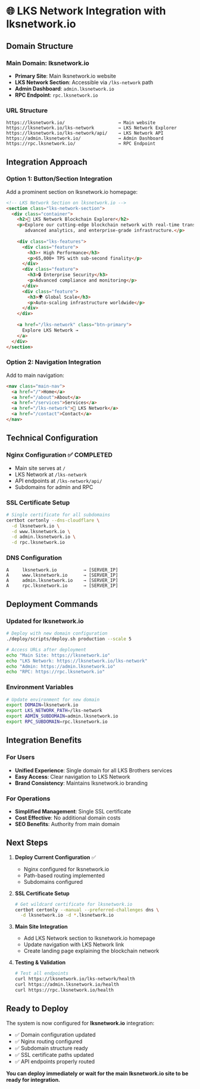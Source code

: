 # 🌐 LKS Network Integration with lksnetwork.io

## **Domain Structure**

### **Main Domain: lksnetwork.io**
- **Primary Site**: Main lksnetwork.io website
- **LKS Network Section**: Accessible via `/lks-network` path
- **Admin Dashboard**: `admin.lksnetwork.io`
- **RPC Endpoint**: `rpc.lksnetwork.io`

### **URL Structure**
```
https://lksnetwork.io/                    → Main website
https://lksnetwork.io/lks-network         → LKS Network Explorer
https://lksnetwork.io/lks-network/api/    → LKS Network API
https://admin.lksnetwork.io/              → Admin Dashboard
https://rpc.lksnetwork.io/                → RPC Endpoint
```

## **Integration Approach**

### **Option 1: Button/Section Integration**
Add a prominent section on lksnetwork.io homepage:

```html
<!-- LKS Network Section on lksnetwork.io -->
<section class="lks-network-section">
  <div class="container">
    <h2>🚀 LKS Network Blockchain Explorer</h2>
    <p>Explore our cutting-edge blockchain network with real-time transaction monitoring, 
       advanced analytics, and enterprise-grade infrastructure.</p>
    
    <div class="lks-features">
      <div class="feature">
        <h3>⚡ High Performance</h3>
        <p>65,000+ TPS with sub-second finality</p>
      </div>
      <div class="feature">
        <h3>🔒 Enterprise Security</h3>
        <p>Advanced compliance and monitoring</p>
      </div>
      <div class="feature">
        <h3>🌍 Global Scale</h3>
        <p>Auto-scaling infrastructure worldwide</p>
      </div>
    </div>
    
    <a href="/lks-network" class="btn-primary">
      Explore LKS Network →
    </a>
  </div>
</section>
```

### **Option 2: Navigation Integration**
Add to main navigation:

```html
<nav class="main-nav">
  <a href="/">Home</a>
  <a href="/about">About</a>
  <a href="/services">Services</a>
  <a href="/lks-network">🚀 LKS Network</a>
  <a href="/contact">Contact</a>
</nav>
```

## **Technical Configuration**

### **Nginx Configuration** ✅ COMPLETED
- Main site serves at `/`
- LKS Network at `/lks-network`
- API endpoints at `/lks-network/api/`
- Subdomains for admin and RPC

### **SSL Certificate Setup**
```bash
# Single certificate for all subdomains
certbot certonly --dns-cloudflare \
  -d lksnetwork.io \
  -d www.lksnetwork.io \
  -d admin.lksnetwork.io \
  -d rpc.lksnetwork.io
```

### **DNS Configuration**
```
A     lksnetwork.io          → [SERVER_IP]
A     www.lksnetwork.io      → [SERVER_IP]
A     admin.lksnetwork.io    → [SERVER_IP]
A     rpc.lksnetwork.io      → [SERVER_IP]
```

## **Deployment Commands**

### **Updated for lksnetwork.io**
```bash
# Deploy with new domain configuration
./deploy/scripts/deploy.sh production --scale 5

# Access URLs after deployment
echo "Main Site: https://lksnetwork.io"
echo "LKS Network: https://lksnetwork.io/lks-network"
echo "Admin: https://admin.lksnetwork.io"
echo "RPC: https://rpc.lksnetwork.io"
```

### **Environment Variables**
```bash
# Update environment for new domain
export DOMAIN=lksnetwork.io
export LKS_NETWORK_PATH=/lks-network
export ADMIN_SUBDOMAIN=admin.lksnetwork.io
export RPC_SUBDOMAIN=rpc.lksnetwork.io
```

## **Integration Benefits**

### **For Users**
- **Unified Experience**: Single domain for all LKS Brothers services
- **Easy Access**: Clear navigation to LKS Network
- **Brand Consistency**: Maintains lksnetwork.io branding

### **For Operations**
- **Simplified Management**: Single SSL certificate
- **Cost Effective**: No additional domain costs
- **SEO Benefits**: Authority from main domain

## **Next Steps**

1. **Deploy Current Configuration** ✅
   - Nginx configured for lksnetwork.io
   - Path-based routing implemented
   - Subdomains configured

2. **SSL Certificate Setup**
   ```bash
   # Get wildcard certificate for lksnetwork.io
   certbot certonly --manual --preferred-challenges dns \
     -d lksnetwork.io -d *.lksnetwork.io
   ```

3. **Main Site Integration**
   - Add LKS Network section to lksnetwork.io homepage
   - Update navigation with LKS Network link
   - Create landing page explaining the blockchain network

4. **Testing & Validation**
   ```bash
   # Test all endpoints
   curl https://lksnetwork.io/lks-network/health
   curl https://admin.lksnetwork.io/health
   curl https://rpc.lksnetwork.io/health
   ```

## **Ready to Deploy**

The system is now configured for **lksnetwork.io** integration:

- ✅ Domain configuration updated
- ✅ Nginx routing configured  
- ✅ Subdomain structure ready
- ✅ SSL certificate paths updated
- ✅ API endpoints properly routed

**You can deploy immediately or wait for the main lksnetwork.io site to be ready for integration.**
